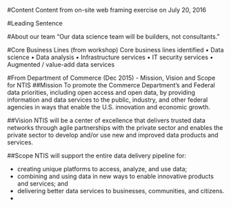 #Content
Content from on-site web framing exercise on July 20, 2016

#Leading Sentence


#About our team
“Our data science team will be builders, not consultants.”

#Core Business Lines (from workshop)
Core business lines identified
• Data science
• Data analysis
• Infrastructure services
• IT security services
• Augmented / value-add data services

#From Department of Commerce (Dec 2015) - Mission, Vision and Scope for NTIS
##Mission
To promote the Commerce Department’s and Federal data priorities, including open access and open data, by providing information and data services to the public, industry, and other federal agencies in ways that enable the U.S. innovation and economic growth.

##Vision
NTIS will be a center of excellence that delivers trusted data networks through agile partnerships with the private sector and enables the private sector to develop and/or use new and improved data products and services.

##Scope
NTIS will support the entire data delivery pipeline for:
- creating unique platforms to access, analyze, and use data;
- combining and using data in new ways to enable innovative products and services; and
- delivering better data services to businesses, communities, and citizens.
- 



